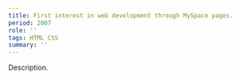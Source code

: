 ```yaml
---
title: First interest in web development through MySpace pages.
period: 2007
role: ''
tags: HTML CSS
summary: ''
---
```

Description.